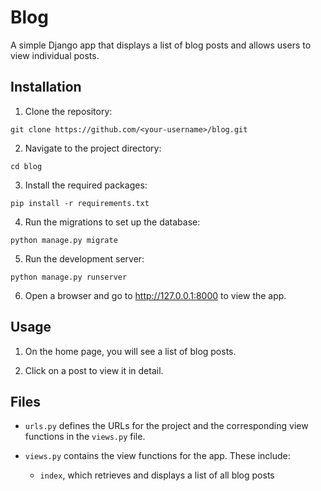# Blog

A simple Django app that displays a list of blog posts and allows users to view individual posts.

## Installation

1. Clone the repository:

```git clone https://github.com/<your-username>/blog.git```


2. Navigate to the project directory:

```cd blog```


3. Install the required packages:

```pip install -r requirements.txt```


4. Run the migrations to set up the database:

```python manage.py migrate```


5. Run the development server:

```python manage.py runserver```


6. Open a browser and go to http://127.0.0.1:8000 to view the app.

## Usage

1. On the home page, you will see a list of blog posts.

2. Click on a post to view it in detail.

## Files

- `urls.py` defines the URLs for the project and the corresponding view functions in the `views.py` file.

- `views.py` contains the view functions for the app. These include:

  - `index`, which retrieves and displays a list of all blog posts